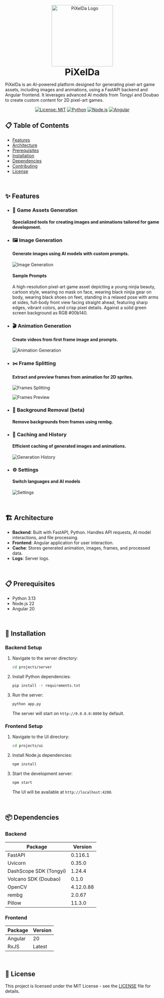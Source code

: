 <div align="center">
  <img src="projects/ui/src/assets/logo.png" alt="PiXelDa Logo" width="200"/>
  <h1 style="margin: 0; font-size: 30px;">PiXelDa</h1>
</div>

PiXelDa is an AI-powered platform designed for generating pixel-art game assets, including images and animations, using a FastAPI backend and Angular frontend. It leverages advanced AI models from Tongyi and Doubao to create custom content for 2D pixel-art games.

<p align="center">
  <a href="https://opensource.org/licenses/MIT"><img src="https://img.shields.io/badge/License-MIT-yellow.svg" alt="License: MIT"></a>
  <a href="https://www.python.org/"><img src="https://img.shields.io/badge/Python-3.13-blue.svg" alt="Python"></a>
  <a href="https://nodejs.org/"><img src="https://img.shields.io/badge/Node.js-22-green.svg" alt="Node.js"></a>
  <a href="https://angular.io/"><img src="https://img.shields.io/badge/Angular-20-red.svg" alt="Angular"></a>
</p>

## 📋 Table of Contents

- [Features](#features)
- [Architecture](#architecture)
- [Prerequisites](#prerequisites)
- [Installation](#installation)
- [Dependencies](#dependencies)
- [Contributing](#contributing)
- [License](#license)

<br>

## ✨ Features

- ### 🎨 Game Assets Generation

  #### Specialized tools for creating images and animations tailored for game development.

- ### 🖼️ Image Generation

  #### Generate images using AI models with custom prompts.

  ![Image Generation](assets/intro/en/image%20generation.jpeg)

  #### Sample Prompts

  A high-resolution pixel-art game asset depicting a young ninjia beauty, cartoon style, wearing no mask on face, wearing black ninjia gear on body, wearing black shoes on feet, standing in a relaxed pose with arms at sides, full-body front view facing straight ahead, featuring sharp edges, vibrant colors, and crisp pixel details. Against a solid green screen background as RGB #00b140.

- ### 🎬 Animation Generation

  #### Create videos from first frame image and prompts.

  ![Animation Generation](assets/intro/en/animation%20generation.jpeg)

- ### ✂️ Frame Splitting

  #### Extract and preview frames from animation for 2D sprites.

  ![Frames Splitting](assets/intro/en/frames%20splitting.jpeg)

  ![Frames Preview](assets/intro/en/frames%20preview.jpeg)

- ### 🧹 Background Removal (beta)

  #### Remove backgrounds from frames using rembg.

- ### 💾 Caching and History

  #### Efficient caching of generated images and animations.

  ![Generation History](assets/intro/en/history.jpeg)

- ### ⚙️ Settings

  #### Switch languages and AI models

  ![Settings](assets/intro/en/settings.jpeg)

<br>

## 🏗️ Architecture

- **Backend**: Built with FastAPI, Python. Handles API requests, AI model interactions, and file processing.
- **Frontend**: Angular application for user interaction.
- **Cache**: Stores generated animation, images, frames, and processed data.
- **Logs**: Server logs.

<br>

## 📋 Prerequisites

- Python 3.13
- Node.js 22
- Angular 20

<br>

## 🚀 Installation

### Backend Setup

1. Navigate to the server directory:

   ```bash
   cd projects/server
   ```

2. Install Python dependencies:

   ```bash
   pip install -r requirements.txt
   ```

3. Run the server:
   ```bash
   python app.py
   ```
   The server will start on `http://0.0.0.0:8000` by default.

### Frontend Setup

1. Navigate to the UI directory:

   ```bash
   cd projects/ui
   ```

2. Install Node.js dependencies:

   ```bash
   npm install
   ```

3. Start the development server:
   ```bash
   npm start
   ```
   The UI will be available at `http://localhost:4200`.

<br>

## 📦 Dependencies

### Backend

| Package                | Version   |
| ---------------------- | --------- |
| FastAPI                | 0.116.1   |
| Uvicorn                | 0.35.0    |
| DashScope SDK (Tongyi) | 1.24.4    |
| Volcano SDK (Doubao)   | 0.1.0     |
| OpenCV                 | 4.12.0.88 |
| rembg                  | 2.0.67    |
| Pillow                 | 11.3.0    |

### Frontend

| Package | Version |
| ------- | ------- |
| Angular | 20      |
| RxJS    | Latest  |

<br>

## 📄 License

This project is licensed under the MIT License - see the [LICENSE](LICENSE) file for details.
